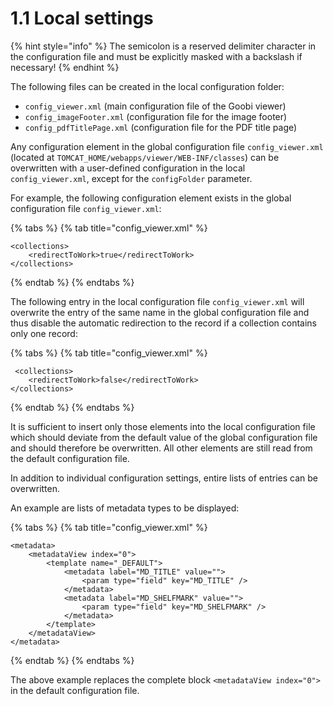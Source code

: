 # 1.1 Local settings

{% hint style="info" %}
The semicolon is a reserved delimiter character in the configuration file and must be explicitly masked with a backslash if necessary!
{% endhint %}

The following files can be created in the local configuration folder:&#x20;

* `config_viewer.xml` (main configuration file of the Goobi viewer)
* `config_imageFooter.xml` (configuration file for the image footer)
* `config_pdfTitlePage.xml` (configuration file for the PDF title page)

Any configuration element in the global configuration file `config_viewer.xml` (located at `TOMCAT_HOME/webapps/viewer/WEB-INF/classes`) can be overwritten with a user-defined configuration in the local `config_viewer.xml`, except for the `configFolder` parameter.&#x20;

For example, the following configuration element exists in the global configuration file `config_viewer.xml`:

{% tabs %}
{% tab title="config_viewer.xml" %}
```markup
<collections>
    <redirectToWork>true</redirectToWork>
</collections>
```
{% endtab %}
{% endtabs %}

The following entry in the local configuration file `config_viewer.xml` will overwrite the entry of the same name in the global configuration file and thus disable the automatic redirection to the record if a collection contains only one record:

{% tabs %}
{% tab title="config_viewer.xml" %}
```markup
 <collections>
    <redirectToWork>false</redirectToWork>
</collections>
```
{% endtab %}
{% endtabs %}

It is sufficient to insert only those elements into the local configuration file which should deviate from the default value of the global configuration file and should therefore be overwritten. All other elements are still read from the default configuration file.&#x20;

In addition to individual configuration settings, entire lists of entries can be overwritten.

An example are lists of metadata types to be displayed:

{% tabs %}
{% tab title="config_viewer.xml" %}
```markup
<metadata>
    <metadataView index="0">
        <template name="_DEFAULT">
            <metadata label="MD_TITLE" value="">
                <param type="field" key="MD_TITLE" />
            </metadata>
            <metadata label="MD_SHELFMARK" value="">
                <param type="field" key="MD_SHELFMARK" />
            </metadata>
        </template>
    </metadataView>
</metadata>
```
{% endtab %}
{% endtabs %}

The above example replaces the complete block `<metadataView index="0">` in the default configuration file.
